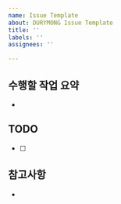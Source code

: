 ```yaml
---
name: Issue Template
about: DURYMONG Issue Template
title: ''
labels: ''
assignees: ''

---
```


## 수행할 작업 요약
- 

## TODO
- [ ] 

## 참고사항
-
